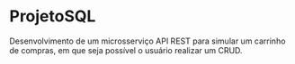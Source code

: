# ProjetoSQL
Desenvolvimento de um microsserviço API REST para simular um carrinho de compras, em que seja possível o usuário realizar um CRUD.